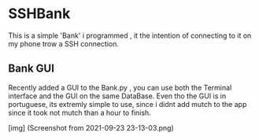 # SSHBank

This is a simple 'Bank' i programmed , it the intention of connecting to it on my phone trow a SSH connection.

## Bank GUI

Recently added a GUI to the Bank.py , you can use both the Terminal interface and the GUI on the same DataBase.
Even tho the GUI is in portuguese, its extremly simple to use, since i didnt add mutch to the app since it took not mutch than a hour to finish.


[img] (Screenshot from 2021-09-23 23-13-03.png)
